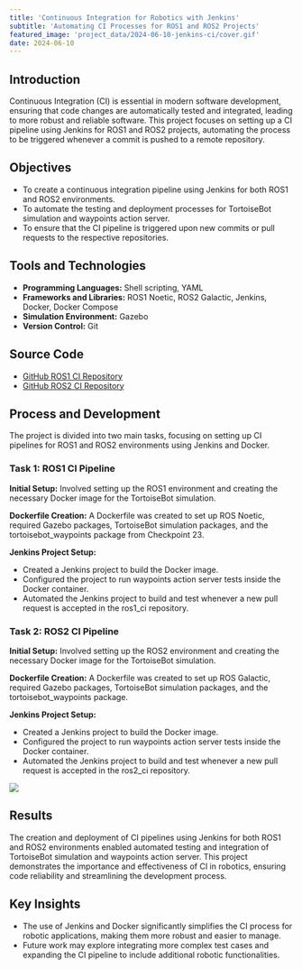 ```yaml
---
title: 'Continuous Integration for Robotics with Jenkins'
subtitle: 'Automating CI Processes for ROS1 and ROS2 Projects'
featured_image: 'project_data/2024-06-10-jenkins-ci/cover.gif'
date: 2024-06-10
---
```


## Introduction
Continuous Integration (CI) is essential in modern software development, ensuring that code changes are automatically tested and integrated, leading to more robust and reliable software. This project focuses on setting up a CI pipeline using Jenkins for ROS1 and ROS2 projects, automating the process to be triggered whenever a commit is pushed to a remote repository.

## Objectives
- To create a continuous integration pipeline using Jenkins for both ROS1 and ROS2 environments.
- To automate the testing and deployment processes for TortoiseBot simulation and waypoints action server.
- To ensure that the CI pipeline is triggered upon new commits or pull requests to the respective repositories.

## Tools and Technologies

- **Programming Languages:** Shell scripting, YAML
- **Frameworks and Libraries:** ROS1 Noetic, ROS2 Galactic, Jenkins, Docker, Docker Compose
- **Simulation Environment:** Gazebo
- **Version Control:** Git

## Source Code
- [GitHub ROS1 CI Repository](https://github.com/MiguelSolisSegura/ros1_ci)
- [GitHub ROS2 CI Repository](https://github.com/MiguelSolisSegura/ros2_ci)

## Process and Development
The project is divided into two main tasks, focusing on setting up CI pipelines for ROS1 and ROS2 environments using Jenkins and Docker.

### Task 1: ROS1 CI Pipeline
**Initial Setup:** Involved setting up the ROS1 environment and creating the necessary Docker image for the TortoiseBot simulation.

**Dockerfile Creation:** A Dockerfile was created to set up ROS Noetic, required Gazebo packages, TortoiseBot simulation packages, and the tortoisebot_waypoints package from Checkpoint 23.

**Jenkins Project Setup:**
- Created a Jenkins project to build the Docker image.
- Configured the project to run waypoints action server tests inside the Docker container.
- Automated the Jenkins project to build and test whenever a new pull request is accepted in the ros1_ci repository.

### Task 2: ROS2 CI Pipeline
**Initial Setup:** Involved setting up the ROS2 environment and creating the necessary Docker image for the TortoiseBot simulation.

**Dockerfile Creation:** A Dockerfile was created to set up ROS Galactic, required Gazebo packages, TortoiseBot simulation packages, and the tortoisebot_waypoints package.

**Jenkins Project Setup:**
- Created a Jenkins project to build the Docker image.
- Configured the project to run waypoints action server tests inside the Docker container.
- Automated the Jenkins project to build and test whenever a new pull request is accepted in the ros2_ci repository.

![](/project_data/2024-06-10-jenkins-ci/ci.gif)

## Results
The creation and deployment of CI pipelines using Jenkins for both ROS1 and ROS2 environments enabled automated testing and integration of TortoiseBot simulation and waypoints action server. This project demonstrates the importance and effectiveness of CI in robotics, ensuring code reliability and streamlining the development process.

## Key Insights
- The use of Jenkins and Docker significantly simplifies the CI process for robotic applications, making them more robust and easier to manage.
- Future work may explore integrating more complex test cases and expanding the CI pipeline to include additional robotic functionalities.

